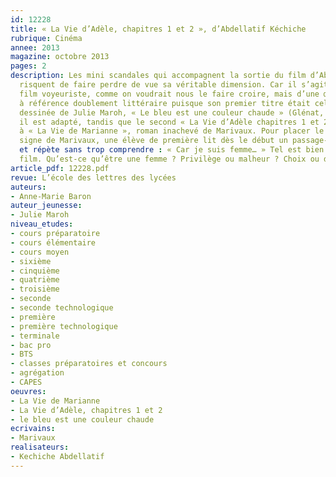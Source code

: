 ```yaml
---
id: 12228
title: « La Vie d’Adèle, chapitres 1 et 2 », d’Abdellatif Kéchiche
rubrique: Cinéma
annee: 2013
magazine: octobre 2013
pages: 2
description: Les mini scandales qui accompagnent la sortie du film d’Abdellatif Kéchiche
  risquent de faire perdre de vue sa véritable dimension. Car il s’agit non pas d’un
  film voyeuriste, comme on voudrait nous le faire croire, mais d’une œuvre d’art,
  à référence doublement littéraire puisque son premier titre était celui de la bande
  dessinée de Julie Maroh, « Le bleu est une couleur chaude » (Glénat, 2010), dont
  il est adapté, tandis que le second « La Vie d’Adèle chapitres 1 et 2 », renvoie
  à « La Vie de Marianne », roman inachevé de Marivaux. Pour placer le film sous le
  signe de Marivaux, une élève de première lit dès le début un passage-clé de ce roman,
  et répète sans trop comprendre : « Car je suis femme… » Tel est bien l’enjeu du
  film. Qu’est-ce qu’être une femme ? Privilège ou malheur ? Choix ou destin ?
article_pdf: 12228.pdf
revue: L’école des lettres des lycées
auteurs:
- Anne-Marie Baron
auteur_jeunesse:
- Julie Maroh
niveau_etudes:
- cours préparatoire
- cours élémentaire
- cours moyen
- sixième
- cinquième
- quatrième
- troisième
- seconde
- seconde technologique
- première
- première technologique
- terminale
- bac pro
- BTS
- classes préparatoires et concours
- agrégation
- CAPES
oeuvres:
- La Vie de Marianne
- La Vie d’Adèle, chapitres 1 et 2
- le bleu est une couleur chaude
ecrivains:
- Marivaux
realisateurs:
- Kechiche Abdellatif
---
```

